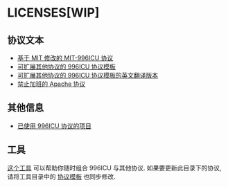 # LICENSES[WIP]

## 协议文本

- [基于 MIT 修改的 MIT-996ICU 协议](LICENSE-MIT-996)
- [可扩展其他协议的 996ICU 协议模板](LICENSE.996icu.zh-hans)
- [可扩展其他协议的 996ICU 协议模板的英文翻译版本](LICENSE.996icu.en-US)
- [禁止加班的 Apache 协议](LICENSE_Apache_no_overtime)

## 其他信息

- [已使用 996ICU 协议的项目](/awesomelist/README.md)

## 工具

[这个工具](tools/gen-license/) 可以帮助你随时组合 996ICU 与其他协议.
如果要更新此目录下的协议, 请将工具目录中的 [协议模板](tools/gen-license/genlicense/licenses/) 也同步修改.
